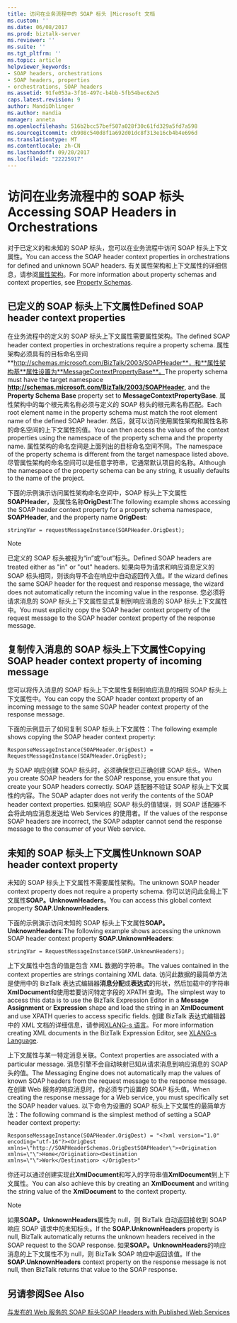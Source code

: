 ```yaml
---
title: 访问在业务流程中的 SOAP 标头 |Microsoft 文档
ms.custom: ''
ms.date: 06/08/2017
ms.prod: biztalk-server
ms.reviewer: ''
ms.suite: ''
ms.tgt_pltfrm: ''
ms.topic: article
helpviewer_keywords:
- SOAP headers, orchestrations
- SOAP headers, properties
- orchestrations, SOAP headers
ms.assetid: 91fe053a-3f16-497c-b4bb-5fb54bec62e5
caps.latest.revision: 9
author: MandiOhlinger
ms.author: mandia
manager: anneta
ms.openlocfilehash: 516b2bcc57bef507a028f30c61fd329a5fd7a598
ms.sourcegitcommit: cb908c540d8f1a692d01dc8f313e16cb4b4e696d
ms.translationtype: MT
ms.contentlocale: zh-CN
ms.lasthandoff: 09/20/2017
ms.locfileid: "22225917"
---
```

# <a name="accessing-soap-headers-in-orchestrations"></a><span data-ttu-id="5d660-102">访问在业务流程中的 SOAP 标头</span><span class="sxs-lookup"><span data-stu-id="5d660-102">Accessing SOAP Headers in Orchestrations</span></span>
<span data-ttu-id="5d660-103">对于已定义的和未知的 SOAP 标头，您可以在业务流程中访问 SOAP 标头上下文属性。</span><span class="sxs-lookup"><span data-stu-id="5d660-103">You can access the SOAP header context properties in orchestrations for defined and unknown SOAP headers.</span></span> <span data-ttu-id="5d660-104">有关属性架构和上下文属性的详细信息，请参阅[属性架构](../core/property-schemas.md)。</span><span class="sxs-lookup"><span data-stu-id="5d660-104">For more information about property schemas and context properties, see [Property Schemas](../core/property-schemas.md).</span></span>  
  
## <a name="defined-soap-header-context-properties"></a><span data-ttu-id="5d660-105">已定义的 SOAP 标头上下文属性</span><span class="sxs-lookup"><span data-stu-id="5d660-105">Defined SOAP header context properties</span></span>  
 <span data-ttu-id="5d660-106">在业务流程中的定义的 SOAP 标头上下文属性需要属性架构。</span><span class="sxs-lookup"><span data-stu-id="5d660-106">The defined SOAP header context properties in orchestrations require a property schema.</span></span> <span data-ttu-id="5d660-107">属性架构必须具有的目标命名空间**http://schemas.microsoft.com/BizTalk/2003/SOAPHeader**，和**属性架构基**属性设置为**MessageContextPropertyBase**。</span><span class="sxs-lookup"><span data-stu-id="5d660-107">The property schema must have the target namespace **http://schemas.microsoft.com/BizTalk/2003/SOAPHeader**, and the **Property Schema Base** property set to **MessageContextPropertyBase**.</span></span> <span data-ttu-id="5d660-108">属性架构中的每个根元素名称必须与定义的 SOAP 标头的根元素名称匹配。</span><span class="sxs-lookup"><span data-stu-id="5d660-108">Each root element name in the property schema must match the root element name of the defined SOAP header.</span></span> <span data-ttu-id="5d660-109">然后，就可以访问使用属性架构和属性名称的命名空间的上下文属性的值。</span><span class="sxs-lookup"><span data-stu-id="5d660-109">You can then access the values of the context properties using the namespace of the property schema and the property name.</span></span> <span data-ttu-id="5d660-110">属性架构的命名空间是上面列出的目标命名空间不同。</span><span class="sxs-lookup"><span data-stu-id="5d660-110">The namespace of the property schema is different from the target namespace listed above.</span></span> <span data-ttu-id="5d660-111">尽管属性架构的命名空间可以是任意字符串，它通常默认项目的名称。</span><span class="sxs-lookup"><span data-stu-id="5d660-111">Although the namespace of the property schema can be any string, it usually defaults to the name of the project.</span></span>  
  
 <span data-ttu-id="5d660-112">下面的示例演示访问属性架构命名空间中，SOAP 标头上下文属性**SOAPHeader**，及属性名称**OrigDest**:</span><span class="sxs-lookup"><span data-stu-id="5d660-112">The following example shows accessing the SOAP header context property for a property schema namespace, **SOAPHeader**, and the property name **OrigDest**:</span></span>  
  
```  
stringVar = requestMessageInstance(SOAPHeader.OrigDest);  
```  
  
> [!NOTE]
>  <span data-ttu-id="5d660-113">已定义的 SOAP 标头被视为“in”或“out”标头。</span><span class="sxs-lookup"><span data-stu-id="5d660-113">Defined SOAP headers are treated either as "in" or "out" headers.</span></span> <span data-ttu-id="5d660-114">如果向导为请求和响应消息定义的 SOAP 标头相同，则该向导不会在响应中自动返回传入值。</span><span class="sxs-lookup"><span data-stu-id="5d660-114">If the wizard defines the same SOAP header for the request and response message, the wizard does not automatically return the incoming value in the response.</span></span> <span data-ttu-id="5d660-115">您必须将请求消息的 SOAP 标头上下文属性显式复制到响应消息的 SOAP 标头上下文属性中。</span><span class="sxs-lookup"><span data-stu-id="5d660-115">You must explicity copy the SOAP header context property of the request message to the SOAP header context property of the response message.</span></span>  
  
## <a name="copying-soap-header-context-property-of-incoming-message"></a><span data-ttu-id="5d660-116">复制传入消息的 SOAP 标头上下文属性</span><span class="sxs-lookup"><span data-stu-id="5d660-116">Copying SOAP header context property of incoming message</span></span>  
 <span data-ttu-id="5d660-117">您可以将传入消息的 SOAP 标头上下文属性复制到响应消息的相同 SOAP 标头上下文属性中。</span><span class="sxs-lookup"><span data-stu-id="5d660-117">You can copy the SOAP header context property of an incoming message to the same SOAP header context property of the response message.</span></span>  
  
 <span data-ttu-id="5d660-118">下面的示例显示了如何复制 SOAP 标头上下文属性：</span><span class="sxs-lookup"><span data-stu-id="5d660-118">The following example shows copying the SOAP header context property:</span></span>  
  
```  
ResponseMessageInstance(SOAPHeader.OrigDest) = RequestMessageInstance(SOAPHeader.OrigDest);  
```  
  
 <span data-ttu-id="5d660-119">为 SOAP 响应创建 SOAP 标头时，必须确保您已正确创建 SOAP 标头。</span><span class="sxs-lookup"><span data-stu-id="5d660-119">When you create SOAP headers for the SOAP response, you ensure that you create your SOAP headers correctly.</span></span> <span data-ttu-id="5d660-120">SOAP 适配器不验证 SOAP 标头上下文属性的内容。</span><span class="sxs-lookup"><span data-stu-id="5d660-120">The SOAP adapter does not verify the contents of the SOAP header context properties.</span></span> <span data-ttu-id="5d660-121">如果响应 SOAP 标头的值错误，则 SOAP 适配器不会将此响应消息发送给 Web Services 的使用者。</span><span class="sxs-lookup"><span data-stu-id="5d660-121">If the values of the response SOAP headers are incorrect, the SOAP adapter cannot send the response message to the consumer of your Web service.</span></span>  
  
## <a name="unknown-soap-header-context-property"></a><span data-ttu-id="5d660-122">未知的 SOAP 标头上下文属性</span><span class="sxs-lookup"><span data-stu-id="5d660-122">Unknown SOAP header context property</span></span>  
 <span data-ttu-id="5d660-123">未知的 SOAP 标头上下文属性不需要属性架构。</span><span class="sxs-lookup"><span data-stu-id="5d660-123">The unknown SOAP header context property does not require a property schema.</span></span> <span data-ttu-id="5d660-124">你可以访问此全局上下文属性**SOAP。UnknownHeaders**。</span><span class="sxs-lookup"><span data-stu-id="5d660-124">You can access this global context property **SOAP.UnknownHeaders**.</span></span>  
  
 <span data-ttu-id="5d660-125">下面的示例演示访问未知的 SOAP 标头上下文属性**SOAP。UnknownHeaders**:</span><span class="sxs-lookup"><span data-stu-id="5d660-125">The following example shows accessing the unknown SOAP header context property **SOAP.UnknownHeaders**:</span></span>  
  
```  
stringVar = RequestMessageInstance(SOAP.UnknownHeaders);  
```  
  
 <span data-ttu-id="5d660-126">上下文属性中包含的值是包含 XML 数据的字符串。</span><span class="sxs-lookup"><span data-stu-id="5d660-126">The values contained in the context properties are strings containing XML data.</span></span> <span data-ttu-id="5d660-127">访问此数据的最简单方法是使用中的 BizTalk 表达式编辑器**消息分配**或**表达式**的形状，然后加载中的字符串**XmlDocument**和使用若要访问特定字段的 XPATH 查询。</span><span class="sxs-lookup"><span data-stu-id="5d660-127">The simplest way to access this data is to use the BizTalk Expression Editor in a **Message Assignment** or **Expression** shape and load the string in an **XmlDocument** and use XPATH queries to access specific fields.</span></span> <span data-ttu-id="5d660-128">创建 BizTalk 表达式编辑器中的 XML 文档的详细信息，请参阅[XLANG-s 语言](../core/xlang-s-language.md)。</span><span class="sxs-lookup"><span data-stu-id="5d660-128">For more information creating XML documents in the BizTalk Expression Editor, see [XLANG-s Language](../core/xlang-s-language.md).</span></span>  
  
 <span data-ttu-id="5d660-129">上下文属性与某一特定消息关联。</span><span class="sxs-lookup"><span data-stu-id="5d660-129">Context properties are associated with a particular message.</span></span> <span data-ttu-id="5d660-130">消息引擎不会自动映射已知从请求消息到响应消息的 SOAP 头的值。</span><span class="sxs-lookup"><span data-stu-id="5d660-130">The Messaging Engine does not automatically map the values of known SOAP headers from the request message to the response message.</span></span> <span data-ttu-id="5d660-131">在创建 Web 服务的响应消息时，你必须专门设置的 SOAP 标头值。</span><span class="sxs-lookup"><span data-stu-id="5d660-131">When creating the response message for a Web service, you must specifically set the SOAP header values.</span></span> <span data-ttu-id="5d660-132">以下命令为设置的 SOAP 标头上下文属性的最简单方法：</span><span class="sxs-lookup"><span data-stu-id="5d660-132">The following command is the simplest method of setting a SOAP header context property:</span></span>  
  
```  
ResponseMessageInstance(SOAPHeader.OrigDest) = "<?xml version="1.0" encoding="utf-16"?><OrigDest xmlns=\"http://SOAPHeaderSchemas.OrigDestSOAPHeader\"><Origination xmlns=\"\">Home</Origination><Destination xmlns=\"\">Work</Destination> </OrigDest>"  
```  
  
 <span data-ttu-id="5d660-133">你还可以通过创建实现此**XmlDocument**和写入的字符串值**XmlDocument**到上下文属性。</span><span class="sxs-lookup"><span data-stu-id="5d660-133">You can also achieve this by creating an **XmlDocument** and writing the string value of the **XmlDocument** to the context property.</span></span>  
  
> [!NOTE]
>  <span data-ttu-id="5d660-134">如果**SOAP。UnknownHeaders**属性为 null，则 BizTalk 自动返回接收到 SOAP 响应 SOAP 请求中的未知标头。</span><span class="sxs-lookup"><span data-stu-id="5d660-134">If the **SOAP.UnknownHeaders** property is null, BizTalk automatically returns the unknown headers received in the SOAP request to the SOAP response.</span></span> <span data-ttu-id="5d660-135">如果**SOAP。UnknownHeaders**的响应消息的上下文属性不为 null，则 BizTalk SOAP 响应中返回该值。</span><span class="sxs-lookup"><span data-stu-id="5d660-135">If the **SOAP.UnknownHeaders** context property on the response message is not null, then BizTalk returns that value to the SOAP response.</span></span>  
  
## <a name="see-also"></a><span data-ttu-id="5d660-136">另请参阅</span><span class="sxs-lookup"><span data-stu-id="5d660-136">See Also</span></span>  
 [<span data-ttu-id="5d660-137">与发布的 Web 服务的 SOAP 标头</span><span class="sxs-lookup"><span data-stu-id="5d660-137">SOAP Headers with Published Web Services</span></span>](../core/soap-headers-with-published-web-services.md)